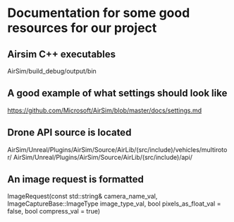 # Documentation for some good resources for our project #

## Airsim C++ executables ##
AirSim/build_debug/output/bin

## A good example of what settings should look like ##
https://github.com/Microsoft/AirSim/blob/master/docs/settings.md

## Drone API source is located ##
AirSim/Unreal/Plugins/AirSim/Source/AirLib/(src/include)/vehicles/multirotor/
AirSim/Unreal/Plugins/AirSim/Source/AirLib/(src/include)/api/

## An image request is formatted ##
ImageRequest(const std::string& camera_name_val, ImageCaptureBase::ImageType image_type_val, bool pixels_as_float_val = false, bool compress_val = true)
